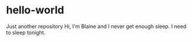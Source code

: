 # hello-world
Just another repository
Hi, I'm Blaine and I never get enough sleep.
I need to sleep tonight.

